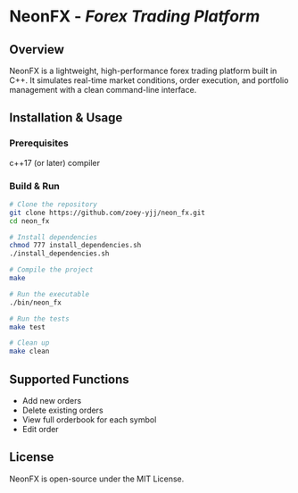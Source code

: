 # **NeonFX** - *Forex Trading Platform*


## **Overview**

NeonFX is a lightweight, high-performance forex trading platform built in C++. It simulates real-time market conditions, order execution, and portfolio management with a clean command-line interface.


## **Installation & Usage**

### Prerequisites

c++17 (or later) compiler

### Build & Run

```bash
# Clone the repository
git clone https://github.com/zoey-yjj/neon_fx.git 
cd neon_fx

# Install dependencies
chmod 777 install_dependencies.sh
./install_dependencies.sh

# Compile the project
make

# Run the executable
./bin/neon_fx

# Run the tests
make test

# Clean up
make clean
```


## **Supported Functions**

- Add new orders
- Delete existing orders
- View full orderbook for each symbol
- Edit order


## **License**

NeonFX is open-source under the MIT License.
